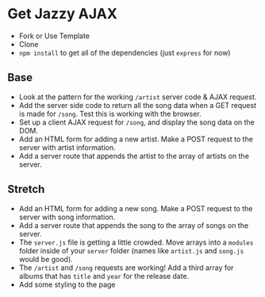 # Get Jazzy AJAX

- Fork or Use Template
- Clone
- `npm install` to get all of the dependencies (just `express` for now)

## Base

- Look at the pattern for the working `/artist` server code & AJAX request. 
- Add the server side code to return all the song data when a GET request is made for `/song`. Test this is working with the browser.
- Set up a client AJAX request for `/song`, and display the song data on the DOM.
- Add an HTML form for adding a new artist. Make a POST request to the server with artist information.
- Add a server route that appends the artist to the array of artists on the server.


## Stretch

- Add an HTML form for adding a new song. Make a POST request to the server with song information.
- Add a server route that appends the song to the array of songs on the server.
- The `server.js` file is getting a little crowded. Move arrays into a `modules` folder inside of your `server` folder (names like `artist.js` and `song.js` would be good).
- The `/artist` and `/song` requests are working! Add a third array for albums that has `title` and `year` for the release date.
- Add some styling to the page